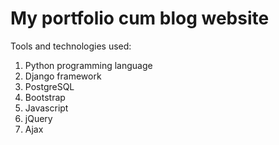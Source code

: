 # My portfolio cum blog website

Tools and technologies used:
1. Python programming language
2. Django framework
3. PostgreSQL
4. Bootstrap
5. Javascript
6. jQuery
7. Ajax

